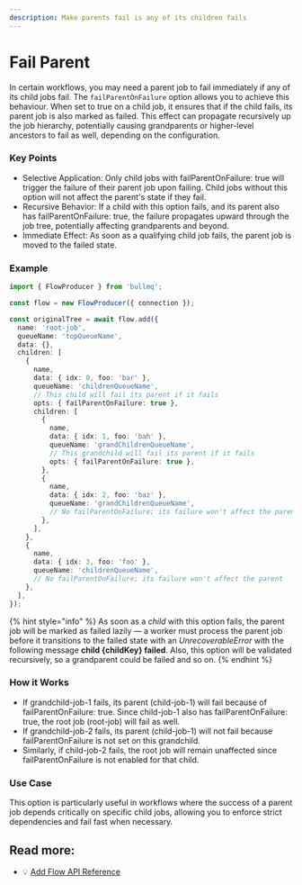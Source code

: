 ```yaml
---
description: Make parents fail is any of its children fails
---
```


# Fail Parent

In certain workflows, you may need a parent job to fail immediately if any of its child jobs fail. The `failParentOnFailure` option allows you to achieve this behaviour. When set to true on a child job, it ensures that if the child fails, its parent job is also marked as failed. This effect can propagate recursively up the job hierarchy, potentially causing grandparents or higher-level ancestors to fail as well, depending on the configuration.

### Key Points

* Selective Application: Only child jobs with failParentOnFailure: true will trigger the failure of their parent job upon failing. Child jobs without this option will not affect the parent's state if they fail.
* Recursive Behavior: If a child with this option fails, and its parent also has failParentOnFailure: true, the failure propagates upward through the job tree, potentially affecting grandparents and beyond.
* Immediate Effect: As soon as a qualifying child job fails, the parent job is moved to the failed state.

### Example

```typescript
import { FlowProducer } from 'bullmq';

const flow = new FlowProducer({ connection });

const originalTree = await flow.add({
  name: 'root-job',
  queueName: 'topQueueName',
  data: {},
  children: [
    {
      name,
      data: { idx: 0, foo: 'bar' },
      queueName: 'childrenQueueName',
      // This child will fail its parent if it fails
      opts: { failParentOnFailure: true },
      children: [
        {
          name,
          data: { idx: 1, foo: 'bah' },
          queueName: 'grandChildrenQueueName',
          // This grandchild will fail its parent if it fails
          opts: { failParentOnFailure: true },
        },
        {
          name,
          data: { idx: 2, foo: 'baz' },
          queueName: 'grandChildrenQueueName',
          // No failParentOnFailure; its failure won't affect the parent
        },
      ],
    },
    {
      name,
      data: { idx: 3, foo: 'foo' },
      queueName: 'childrenQueueName',
      // No failParentOnFailure; its failure won't affect the parent
    },
  ],
});
```

{% hint style="info" %}
As soon as a _child_ with this option fails, the parent job will be marked as failed lazily — a worker must process the parent job before it transitions to the failed state with an _UnrecoverableError_ with the following message **child {childKey} failed**. Also, this option will be validated recursively, so a grandparent could be failed and so on.
{% endhint %}

### How it Works

* If grandchild-job-1 fails, its parent (child-job-1) will fail because of failParentOnFailure: true. Since child-job-1 also has failParentOnFailure: true, the root job (root-job) will fail as well.
* If grandchild-job-2 fails, its parent (child-job-1) will not fail because failParentOnFailure is not set on this grandchild.
* Similarly, if child-job-2 fails, the root job will remain unaffected since failParentOnFailure is not enabled for that child.

### Use Case

This option is particularly useful in workflows where the success of a parent job depends critically on specific child jobs, allowing you to enforce strict dependencies and fail fast when necessary.

## Read more:

* 💡 [Add Flow API Reference](https://api.docs.bullmq.io/classes/v5.FlowProducer.html#add)
